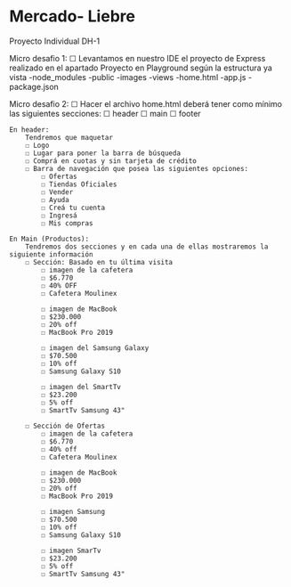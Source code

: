 # Mercado- Liebre
Proyecto Individual DH-1

Micro desafio 1:
☐ Levantamos en nuestro IDE el proyecto de Express realizado en el apartado Proyecto en Playground según la estructura ya vista
    -node_modules
    -public
        -images
    -views
        -home.html
    -app.js
    -package.json

Micro desafio 2:
☐ Hacer el archivo home.html deberá tener como mínimo las siguientes secciones:
    ☐ header
    ☐ main
    ☐ footer

    En header: 
        Tendremos que maquetar
        ☐ Logo
        ☐ Lugar para poner la barra de búsqueda
        ☐ Comprá en cuotas y sin tarjeta de crédito
        ☐ Barra de navegación que posea las siguientes opciones:
            ☐ Ofertas
            ☐ Tiendas Oficiales
            ☐ Vender
            ☐ Ayuda
            ☐ Creá tu cuenta
            ☐ Ingresá
            ☐ Mis compras
            
    En Main (Productos):
        Tendremos dos secciones y en cada una de ellas mostraremos la siguiente información
        ☐ Sección: Basado en tu última visita
            ☐ imagen de la cafetera
            ☐ $6.770
            ☐ 40% OFF
            ☐ Cafetera Moulinex

            ☐ imagen de MacBook
            ☐ $230.000
            ☐ 20% off
            ☐ MacBook Pro 2019

            ☐ imagen del Samsung Galaxy
            ☐ $70.500
            ☐ 10% off
            ☐ Samsung Galaxy S10

            ☐ imagen del SmartTv
            ☐ $23.200
            ☐ 5% off
            ☐ SmartTv Samsung 43"

        ☐ Sección de Ofertas
            ☐ imagen de la cafetera
            ☐ $6.770
            ☐ 40% off
            ☐ Cafetera Moulinex

            ☐ imagen de MacBook
            ☐ $230.000
            ☐ 20% off
            ☐ MacBook Pro 2019 

            ☐ imagen Samsung
            ☐ $70.500
            ☐ 10% off
            ☐ Samsung Galaxy S10
            
            ☐ imagen SmarTv
            ☐ $23.200
            ☐ 5% off
            ☐ SmartTv Samsung 43"
